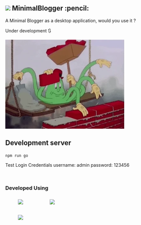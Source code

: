 <!-- ![minBlogger logo](src/assets/minBlogger-grey.ico) -->
<h2> <img src="src/assets/minBlogger-grey.ico" width="48">  MinimalBlogger :pencil: </h2>
<!-- <img src="src/assets/minBlogger-logo.svg" style="margin:10px 40px;" height="80"> -->


 A Minimal Blogger as a desktop application, would you use it ?

Under development 🔃

![under development](src/assets/giphy.gif)

## Development server
`
npm run go
`
<br>

Test Login Credentials
username: admin
password: 123456

<br>

### Developed Using
<div style="text-align:centaer;">


<img src="https://nodejs.org/static/images/logos/nodejs-new-pantone-black.svg" style="margin:10px 40px;" height="80">

<img src="https://angular.io/assets/images/logos/angularjs/AngularJS-Shield.svg" style="margin:10px 40px" height="80">

</div>
<div style="text-align:centaer;">

<img src="https://electronjs.org/images/electron-logo.svg" style="margin:20px 40px" height="50">
</div>
